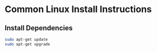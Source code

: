 # Common Linux Install Instructions

## Install Dependencies

```sh
sudo apt-get update
sudo apt-get upgrade
```